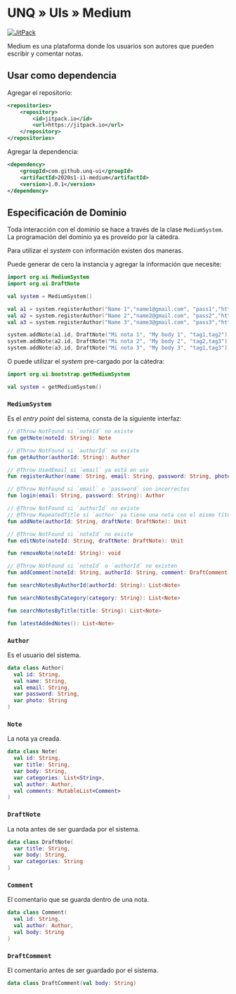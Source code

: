 # UNQ » UIs » Medium

[![JitPack](https://jitpack.io/v/unq-ui/2020s1-i1-medium.svg)](https://jitpack.io/#unq-ui/2020s1-i1-medium)

Medium es una plataforma donde los usuarios son autores que pueden escribir y comentar notas.

## Usar como dependencia

Agregar el repositorio:

```xml
<repositories>
    <repository>
        <id>jitpack.io</id>
        <url>https://jitpack.io</url>
    </repository>
</repositories>
```

Agregar la dependencia:

```xml
<dependency>
    <groupId>com.github.unq-ui</groupId>
    <artifactId>2020s1-i1-medium</artifactId>
    <version>1.0.1</version>
</dependency>
```

## Especificación de Dominio

Toda interacción con el dominio se hace a través de la clase `MediumSystem`.
La programación del dominio ya es proveído por la cátedra.

Para utilizar el _system_ con información existen dos maneras.

Puede generar de cero la instancia y agregar la información que necesite:

```kotlin
import org.ui.MediumSystem
import org.ui.DraftNote

val system = MediumSystem()

val a1 = system.registerAuthor("Name 1","name1@gmail.com", "pass1","https://pix.example/1.png")
val a2 = system.registerAuthor("Name 2","name2@gmail.com", "pass2","https://pix.example/2.png")
val a3 = system.registerAuthor("Name 3","name3@gmail.com", "pass3","https://pix.example/3.png")

system.addNote(a1.id, DraftNote("Mi nota 1", "My body 1", "tag1,tag2"))
system.addNote(a2.id, DraftNote("Mi nota 2", "My body 2", "tag2,tag3"))
system.addNote(a3.id, DraftNote("Mi nota 3", "My body 3", "tag1,tag3"))
```

O puede utilizar el _system_ pre-cargado por la cátedra:

```kotlin
import org.ui.bootstrap.getMediumSystem

val system = getMediumSystem()
```

### `MediumSystem`

Es el _entry point_ del sistema, consta de la siguiente interfaz:

```kotlin
// @Throw NotFound si `noteId` no existe
fun getNote(noteId: String): Note

// @Throw NotFound si `authorId` no existe
fun getAuthor(authorId: String): Author

// @Throw UsedEmail si `email` ya está en uso
fun registerAuthor(name: String, email: String, password: String, photo: String): Unit

// @Throw NotFound si `email` o `password` son incorrectos
fun login(email: String, password: String): Author

// @Throw NotFound si `authorId` no existe
// @Throw RepeatedTitle si `author` ya tiene una nota con el mismo título
fun addNote(authorId: String, draftNote: DraftNote): Unit

// @Throw NotFound si `noteId` no existe
fun editNote(noteId: String, draftNote: DraftNote): Unit

fun removeNote(noteId: String): void

// @Throw NotFound si `noteId` o `authorId` no existen
fun addComment(noteId: String, authorId: String, comment: DraftComment): void

fun searchNotesByAuthorId(authorId: String): List<Note>

fun searchNotesByCategory(category: String): List<Note>

fun searchNotesByTitle(title: String): List<Note>

fun latestAddedNotes(): List<Note>
```

### `Author`

Es el usuario del sistema.

```kotlin
data class Author(
  val id: String,
  val name: String,
  val email: String,
  var password: String,
  var photo: String
)
```

### `Note`

La nota ya creada.

```kotlin
data class Note(
  val id: String,
  var title: String,
  var body: String,
  var categories: List<String>,
  val author: Author,
  val comments: MutableList<Comment>
)
```

### `DraftNote`

La nota antes de ser guardada por el sistema.

```kotlin
data class DraftNote(
  var title: String,
  var body: String,
  var categories: String
)
```

### `Comment`

El comentario que se guarda dentro de una nota.

```kotlin
data class Comment(
  val id: String,
  val author: Author,
  val body: String
)
```

### `DraftComment`

El comentario antes de ser guardado por el sistema.

```kotlin
data class DraftComment(val body: String)
```
